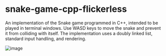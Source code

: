 # snake-game-cpp-flickerless

An implementation of the Snake game programmed in C++, intended to be played in terminal windows. Use WASD keys to move the snake and prevent it from colliding with itself. The implementation uses a doubly linked list, standard input handling, and rendering.

![image](https://github.com/kevinyippp/snake-game-cpp-flickerless/assets/104419343/e6f9f468-df69-40a5-b06f-c8bf38473620)
